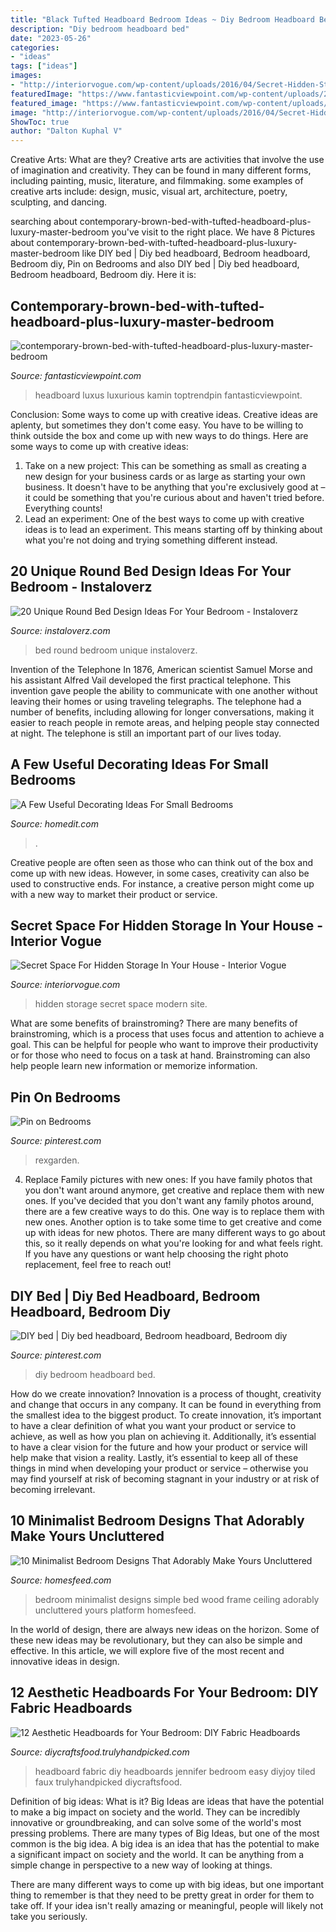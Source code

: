 ```yaml
---
title: "Black Tufted Headboard Bedroom Ideas ~ Diy Bedroom Headboard Bed"
description: "Diy bedroom headboard bed"
date: "2023-05-26"
categories:
- "ideas"
tags: ["ideas"]
images:
- "http://interiorvogue.com/wp-content/uploads/2016/04/Secret-Hidden-Storage-Ideas.jpg"
featuredImage: "https://www.fantasticviewpoint.com/wp-content/uploads/2015/12/contemporary-brown-bed-with-tufted-headboard-plus-luxury-master-bedroom-two-sided-fireplace.jpg"
featured_image: "https://www.fantasticviewpoint.com/wp-content/uploads/2015/12/contemporary-brown-bed-with-tufted-headboard-plus-luxury-master-bedroom-two-sided-fireplace.jpg"
image: "http://interiorvogue.com/wp-content/uploads/2016/04/Secret-Hidden-Storage-Ideas.jpg"
ShowToc: true
author: "Dalton Kuphal V"
---
```



Creative Arts: What are they?
Creative arts are activities that involve the use of imagination and creativity. They can be found in many different forms, including painting, music, literature, and filmmaking. some examples of creative arts include: design, music, visual art, architecture, poetry, sculpting, and dancing.

	

		
searching about contemporary-brown-bed-with-tufted-headboard-plus-luxury-master-bedroom you've visit to the right place. We have 8 Pictures about contemporary-brown-bed-with-tufted-headboard-plus-luxury-master-bedroom like DIY bed | Diy bed headboard, Bedroom headboard, Bedroom diy, Pin on Bedrooms and also DIY bed | Diy bed headboard, Bedroom headboard, Bedroom diy. Here it is:
		
    
## Contemporary-brown-bed-with-tufted-headboard-plus-luxury-master-bedroom

<img loading=lazy src="https://www.fantasticviewpoint.com/wp-content/uploads/2015/12/contemporary-brown-bed-with-tufted-headboard-plus-luxury-master-bedroom-two-sided-fireplace.jpg" onerror="this.onerror=null;this.src='https://tse1.mm.bing.net/th?id=OIP.t2obguuNSI52Pv5aSFB69gHaE6&amp;pid=15.1';" alt="contemporary-brown-bed-with-tufted-headboard-plus-luxury-master-bedroom">

_Source: fantasticviewpoint.com_

>headboard luxus luxurious kamin toptrendpin fantasticviewpoint. 

	

Conclusion: Some ways to come up with creative ideas.
Creative ideas are aplenty, but sometimes they don't come easy. You have to be willing to think outside the box and come up with new ways to do things. Here are some ways to come up with creative ideas: 
1. Take on a new project: This can be something as small as creating a new design for your business cards or as large as starting your own business. It doesn't have to be anything that you're exclusively good at – it could be something that you're curious about and haven't tried before. Everything counts! 
2. Lead an experiment: One of the best ways to come up with creative ideas is to lead an experiment. This means starting off by thinking about what you're not doing and trying something different instead.

    
## 20 Unique Round Bed Design Ideas For Your Bedroom - Instaloverz

<img loading=lazy src="http://www.instaloverz.com/wp-content/uploads/2016/09/4-round-bed-design-ideas.jpg" onerror="this.onerror=null;this.src='https://tse3.mm.bing.net/th?id=OIP.x2HGbgbST_xSSmdSorZ3iAHaJe&amp;pid=15.1';" alt="20 Unique Round Bed Design Ideas For Your Bedroom - Instaloverz">

_Source: instaloverz.com_

>bed round bedroom unique instaloverz. 

	

Invention of the Telephone
In 1876, American scientist Samuel Morse and his assistant Alfred Vail developed the first practical telephone. This invention gave people the ability to communicate with one another without leaving their homes or using traveling telegraphs. The telephone had a number of benefits, including allowing for longer conversations, making it easier to reach people in remote areas, and helping people stay connected at night. The telephone is still an important part of our lives today.

    
## A Few Useful Decorating Ideas For Small Bedrooms

<img loading=lazy src="https://cdn.homedit.com/wp-content/uploads/2010/11/small-bedroom-only-one-nightstand.jpg" onerror="this.onerror=null;this.src='https://tse1.mm.bing.net/th?id=OIP.5eQjflYAZbNsV86dlyie8AHaLI&amp;pid=15.1';" alt="A Few Useful Decorating Ideas For Small Bedrooms">

_Source: homedit.com_

>. 

	

Creative people are often seen as those who can think out of the box and come up with new ideas. However, in some cases, creativity can also be used to constructive ends. For instance, a creative person might come up with a new way to market their product or service.

    
## Secret Space For Hidden Storage In Your House - Interior Vogue

<img loading=lazy src="http://interiorvogue.com/wp-content/uploads/2016/04/Secret-Hidden-Storage-Ideas.jpg" onerror="this.onerror=null;this.src='https://tse3.mm.bing.net/th?id=OIP.eRMoPFMro89J966E_plpdgHaKy&amp;pid=15.1';" alt="Secret Space For Hidden Storage In Your House - Interior Vogue">

_Source: interiorvogue.com_

>hidden storage secret space modern site. 

	

What are some benefits of brainstroming?
There are many benefits of brainstroming, which is a process that uses focus and attention to achieve a goal. This can be helpful for people who want to improve their productivity or for those who need to focus on a task at hand. Brainstroming can also help people learn new information or memorize information.

    
## Pin On Bedrooms

<img loading=lazy src="https://i.pinimg.com/736x/d6/89/35/d689357a614f3391cbd01dfda570827b.jpg" onerror="this.onerror=null;this.src='https://tse2.mm.bing.net/th?id=OIP.FIg02rnnGh8tvikysxNvoQHaJ3&amp;pid=15.1';" alt="Pin on Bedrooms">

_Source: pinterest.com_

>rexgarden. 

	

4. Replace Family pictures with new ones: If you have family photos that you don't want around anymore, get creative and replace them with new ones.
If you've decided that you don't want any family photos around, there are a few creative ways to do this. One way is to replace them with new ones. Another option is to take some time to get creative and come up with ideas for new photos. There are many different ways to go about this, so it really depends on what you're looking for and what feels right. If you have any questions or want help choosing the right photo replacement, feel free to reach out!

    
## DIY Bed | Diy Bed Headboard, Bedroom Headboard, Bedroom Diy

<img loading=lazy src="https://i.pinimg.com/736x/76/b9/e8/76b9e8b6542ca9c92c457f408b70df52--diy-bedroom-dream-bedroom.jpg" onerror="this.onerror=null;this.src='https://tse2.mm.bing.net/th?id=OIP.IgxL9JnlwJIZ69SfMkhpmAHaJ6&amp;pid=15.1';" alt="DIY bed | Diy bed headboard, Bedroom headboard, Bedroom diy">

_Source: pinterest.com_

>diy bedroom headboard bed. 

	

How do we create innovation?
Innovation is a process of thought, creativity and change that occurs in any company. It can be found in everything from the smallest idea to the biggest product. To create innovation, it’s important to have a clear definition of what you want your product or service to achieve, as well as how you plan on achieving it. Additionally, it’s essential to have a clear vision for the future and how your product or service will help make that vision a reality. Lastly, it’s essential to keep all of these things in mind when developing your product or service – otherwise you may find yourself at risk of becoming stagnant in your industry or at risk of becoming irrelevant.

    
## 10 Minimalist Bedroom Designs That Adorably Make Yours Uncluttered

<img loading=lazy src="http://homesfeed.com/wp-content/uploads/2019/05/minimalist-bedroom-design-platform-wood-bed-frame-white-bedding-treatment-white-walls-with-huge-wood-panel-for-the-accent-ceiling-lamps-in-white-and-black-wooly-area-rug-in-white.jpg" onerror="this.onerror=null;this.src='https://tse1.mm.bing.net/th?id=OIP.JSma-b9eV4x7pXAOjIRt9gHaJ2&amp;pid=15.1';" alt="10 Minimalist Bedroom Designs That Adorably Make Yours Uncluttered">

_Source: homesfeed.com_

>bedroom minimalist designs simple bed wood frame ceiling adorably uncluttered yours platform homesfeed. 

	

In the world of design, there are always new ideas on the horizon. Some of these new ideas may be revolutionary, but they can also be simple and effective. In this article, we will explore five of the most recent and innovative ideas in design.

    
## 12 Aesthetic Headboards For Your Bedroom: DIY Fabric Headboards

<img loading=lazy src="https://diycraftsfood.trulyhandpicked.com/wp-content/uploads/2017/09/Easy-to-do-staple-and-pin-Fabric-headbaord-DIY.jpg" onerror="this.onerror=null;this.src='https://tse2.mm.bing.net/th?id=OIP.DU26nfeKbg82xx3T01ke4wHaLH&amp;pid=15.1';" alt="12 Aesthetic Headboards for Your Bedroom: DIY Fabric Headboards">

_Source: diycraftsfood.trulyhandpicked.com_

>headboard fabric diy headboards jennifer bedroom easy diyjoy tiled faux trulyhandpicked diycraftsfood. 

	

Definition of big ideas: What is it?
Big Ideas are ideas that have the potential to make a big impact on society and the world. They can be incredibly innovative or groundbreaking, and can solve some of the world's most pressing problems.
There are many types of Big Ideas, but one of the most common is the big idea. A big idea is an idea that has the potential to make a significant impact on society and the world. It can be anything from a simple change in perspective to a new way of looking at things.

There are many different ways to come up with big ideas, but one important thing to remember is that they need to be pretty great in order for them to take off. If your idea isn't really amazing or meaningful, people will likely not take you seriously.

